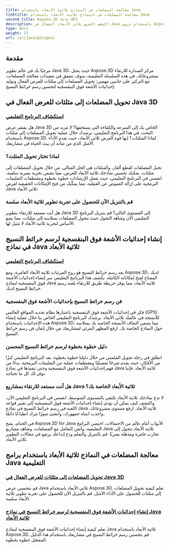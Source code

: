 ```yaml
---
title: معالجة المضلعات في النماذج ثلاثية الأبعاد باستخدام Java
linktitle: معالجة المضلعات في النماذج ثلاثية الأبعاد باستخدام Java
second_title: Aspose.3D جافا API
description: اكتشف العرض ثلاثي الأبعاد الفعال في Java باستخدام دروس Aspose.3D. تحويل المضلعات إلى مثلثات وإنشاء إحداثيات الأشعة فوق البنفسجية للحصول على الأداء الأمثل ورسم خرائط النسيج المحسن.
type: docs
weight: 27
url: /ar/java/polygon/
---
```

## مقدمة

مرحبًا بك في عالم تطوير Java 3D، حيث يحتل Aspose.3D مركز الصدارة للارتقاء بمشروعاتك. في هذه السلسلة التعليمية، سوف نتعمق في تعقيدات معالجة المضلعات، مع التركيز على جانبين مهمين: تحويل المضلعات إلى مثلثات للعرض الفعال وتوليد إحداثيات الأشعة فوق البنفسجية لتحسين رسم خرائط النسيج.

## تحويل المضلعات إلى مثلثات للعرض الفعال في Java 3D

### [استكشاف البرنامج التعليمي](./convert-polygons-triangles/)

هل يفتقر عرض Java 3D الخاص بك إلى السرعة والكفاءة التي يستحقها؟ لا مزيد من البحث. في هذا البرنامج التعليمي، نرشدك خلال عملية تحويل المضلعات إلى مثلثات باستخدام Aspose.3D. لماذا المثلثات؟ إنها قوة العرض ثلاثي الأبعاد، حيث تقدم الأداء الأمثل الذي من شأنه أن يبث الحياة في مشاريعك.

### لماذا تختار تحويل المثلث؟

تخيل المضلعات كقطع ألغاز، والمثلثات هي الحل المثالي. من خلال تحويل المضلعات إلى مثلثات، يمكنك تحسين نماذجك ثلاثية الأبعاد للعرض، مما يضمن تجربة بصرية سلسة. انغمس في البرنامج التعليمي، حيث تعمل الإرشادات خطوة بخطوة ومقتطفات التعليمات البرمجية على إزالة الغموض عن العملية، مما يمكّنك من فتح الإمكانات الحقيقية لعرض Java ثلاثي الأبعاد.

### قم بالتنزيل الآن للحصول على تجربة تطوير ثلاثية الأبعاد سلسة

هل أنت مستعد للارتقاء بتطوير Java 3D إلى المستوى التالي؟ قم بتنزيل البرنامج التعليمي الآن وشاهد التحول حيث تتحول المضلعات بسلاسة إلى مثلثات، مما يضع الأساس لتجربة ثلاثية الأبعاد لا مثيل لها.

## إنشاء إحداثيات الأشعة فوق البنفسجية لرسم خرائط النسيج في نماذج Java ثلاثية الأبعاد

### [استكشاف البرنامج التعليمي](./generate-uv-coordinates/)

يعد رسم خرائط النسيج هو روح المرئيات ثلاثية الأبعاد الغامرة، ومع Aspose.3D، لديك المفتاح لفتح إمكاناته الكاملة. يكشف هذا البرنامج التعليمي سر إنشاء إحداثيات الأشعة فوق البنفسجية لنماذج Java ثلاثية الأبعاد، مما يوفر خريطة طريق للارتقاء بلعبة رسم خرائط النسيج لديك.

### فن رسم خرائط النسيج بإحداثيات الأشعة فوق البنفسجية

فكر في إحداثيات الأشعة فوق البنفسجية باعتبارها نظام تحديد المواقع العالمي (GPS) للأنسجة في عالمك ثلاثي الأبعاد. يرشدك البرنامج التعليمي الخاص بنا خلال عملية إنشاء هذه الإحداثيات باستخدام Aspose.3D، مما يضمن التفاف الأنسجة الخاصة بك بسلاسة حول النماذج الخاصة بك. ارفع المظهر المرئي لمشاريعك من خلال إتقان فن رسم خرائط النسيج.

### دليل خطوة بخطوة لرسم خرائط النسيج المحسن

انطلق في رحلة تحويل الملمس من خلال دليلنا خطوة بخطوة. يعد البرنامج التعليمي كنزًا من الأفكار، حيث يقدم شرحًا تفصيليًا ومقتطفات عملية من التعليمات البرمجية. بدءًا من فهم إحداثيات الأشعة فوق البنفسجية وحتى تنفيذها في نماذج Java ثلاثية الأبعاد، فإننا نوفر لك كل ما تحتاجه.

### هل أنت مستعد للارتقاء بمشاريع Java ثلاثية الأبعاد الخاصة بك؟

لا تدع نماذجك ثلاثية الأبعاد تكتفي بالمستوى المتوسط. انغمس في البرنامج التعليمي الآن، واكتشف كيف يمكن أن يؤدي إنشاء إحداثيات الأشعة فوق البنفسجية إلى تغيير قواعد اللعبة في رسم خرائط النسيج في نماذج Java ثلاثية الأبعاد. ارفع مستوى مشروعاتك، واجذب انتباه جمهورك، وأنشئ صورًا تترك انطباعًا دائمًا.

في الختام، يفتح Aspose.3D for Java الأبواب أمام عالم من الاحتمالات. احتضن البرامج التعليمية، وأتقن التعامل مع المضلعات، وشاهد مشاريع Java ثلاثية الأبعاد تتحول إلى تجارب غامرة ومذهلة بصريًا. قم بالتنزيل والتعلم ودع إبداعك يرتفع في مجالات التطوير ثلاثي الأبعاد.
## معالجة المضلعات في النماذج ثلاثية الأبعاد باستخدام برامج Java التعليمية
### [تحويل المضلعات إلى مثلثات للعرض الفعال في Java 3D](./convert-polygons-triangles/)
قم بتحسين عرض Java ثلاثي الأبعاد باستخدام Aspose.3D. تعلم كيفية تحويل المضلعات إلى مثلثات للحصول على الأداء الأمثل. قم بالتنزيل الآن للحصول على تجربة تطوير ثلاثية الأبعاد سلسة.
### [إنشاء إحداثيات الأشعة فوق البنفسجية لرسم خرائط النسيج في نماذج Java ثلاثية الأبعاد](./generate-uv-coordinates/)
تعلم كيفية إنشاء إحداثيات الأشعة فوق البنفسجية لنماذج Java ثلاثية الأبعاد باستخدام Aspose.3D. قم بتحسين رسم خرائط النسيج في مشاريعك باستخدام هذا الدليل المفصّل خطوة بخطوة.